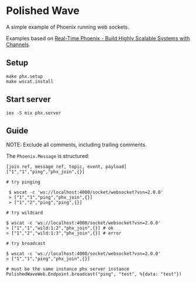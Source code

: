 # Polished Wave

A simple example of Phoenix running web sockets.

Examples based on [Real-Time Phoenix - Build Highly Scalable Systems with Channels](https://pragprog.com/titles/sbsockets/real-time-phoenix/).

## Setup

    make phx.setup
    make wscat.install

## Start server

    iex -S mix phx.server

## Guide

NOTE: Exclude all comments, including trailing comments.

The `Phoenix.Message` is structured:

    [join ref, message ref, topic, event, payload]
    ["1","1","ping","phx_join",{}]

    # try pinging

     $ wscat -c 'ws://localhost:4000/socket/websocket?vsn=2.0.0'
     > ["1","1","ping","phx_join",{}]
     > ["1","2","ping","ping",{}]

    # try wildcard

    $ wscat -c 'ws://localhost:4000/socket/websocket?vsn=2.0.0'
    > ["1","1","wild:1:2","phx_join",{}] # ok
    > ["1","2","wild:1:3","phx_join",{}] # error

    # try broadcast

    $ wscat -c 'ws://localhost:4000/socket/websocket?vsn=2.0.0'
    > ["1","1","ping","phx_join",{}]

    # must be the same instance phx server instance
    PolishedWaveWeb.Endpoint.broadcast("ping", "test", %{data: "test"})


